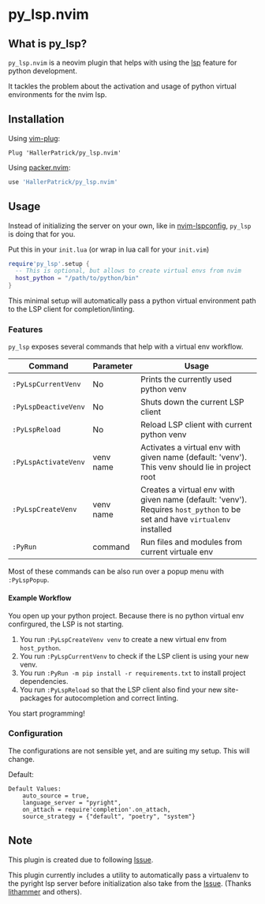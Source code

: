# py_lsp.nvim

## What is py_lsp?

`py_lsp.nvim` is a neovim plugin that helps with using the [lsp](https://neovim.io/doc/user/lsp.html) feature for python development.

It tackles the problem about the activation and usage of python virtual environments
for the nvim lsp. 


## Installation

Using [vim-plug](https://github.com/junegunn/vim-plug):

```viml
Plug 'HallerPatrick/py_lsp.nvim'
```

Using [packer.nvim](https://github.com/wbthomason/packer.nvim):

```lua
use 'HallerPatrick/py_lsp.nvim'
```


## Usage

Instead of initializing the server on your own, like in [nvim-lspconfig](https://github.com/neovim/nvim-lspconfig#quickstart),
`py_lsp` is doing that for you.


Put this in your `init.lua` (or wrap in lua call for your `init.vim`)

```lua
require'py_lsp'.setup {
  -- This is optional, but allows to create virtual envs from nvim
  host_python = "/path/to/python/bin"
}
```

This minimal setup will automatically pass a python virtual environment path
to the LSP client for completion/linting.

### Features

`py_lsp` exposes several commands that help with a virtual env workflow.

| Command              | Parameter | Usage                                                                                                                     |
| ----                 | ----      | ----                                                                                                                      |
| `:PyLspCurrentVenv`  | No        | Prints the currently used python venv                                                                                     |
| `:PyLspDeactiveVenv` | No        | Shuts down the current LSP client                                                                                         |
| `:PyLspReload`       | No        | Reload LSP client with current python venv                                                                                |
| `:PyLspActivateVenv` | venv name | Activates a virtual env with given name (default: 'venv'). This venv should lie in project root                           |
| `:PyLspCreateVenv`   | venv name | Creates a virtual env with given name (default: 'venv'). Requires `host_python` to be set and have `virtualenv` installed |
| `:PyRun`             | command   | Run files and modules from current virtuale env                                                                           |

Most of these commands can be also run over a popup menu with `:PyLspPopup`.


#### Example Workflow

You open up your python project. Because there is no python virtual env confirgured, the LSP is not starting.

1. You run `:PyLspCreateVenv venv` to create a new virtual env from `host_python`.
2. You run `:PyLspCurrentVenv` to check if the LSP client is using your new venv.
3. You run `:PyRun -m pip install -r requirements.txt` to install project dependencies.
4. You run `:PyLspReload` so that the LSP client also find your new site-packages for autocompletion and correct linting.

You start programming!

### Configuration

The configurations are not sensible yet, and are suiting my setup. This will change.

Default:

```
Default Values:
    auto_source = true,
    language_server = "pyright",
    on_attach = require'completion'.on_attach,
    source_strategy = {"default", "poetry", "system"}
```

## Note

This plugin is created due to following [Issue](https://github.com/neovim/nvim-lspconfig/issues/500#issuecomment-877305226).

This plugin currently includes a utility to automatically pass a virtualenv to
the pyright lsp server before initialization also take from the [Issue](https://github.com/neovim/nvim-lspconfig/issues/500#issuecomment-851247107). 
(Thanks [lithammer](https://github.com/lithammer) and others).

